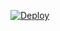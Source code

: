 [![Deploy](https://www.herokucdn.com/deploy/button.png)](https://heroku.com/deploy)





  
  
      
          







